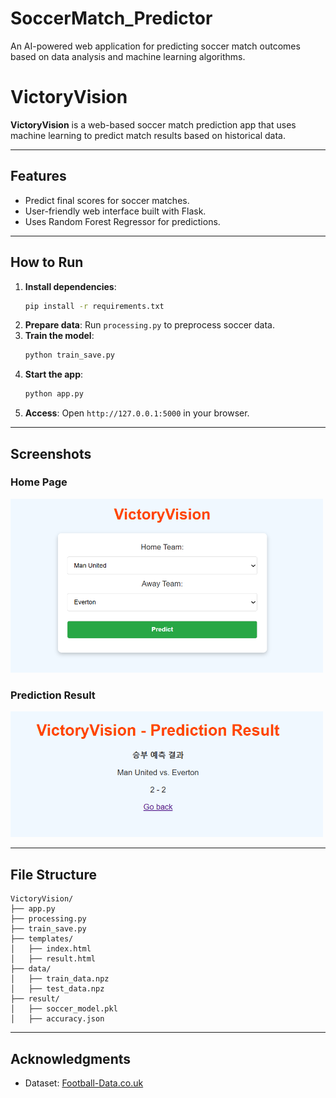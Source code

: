 # SoccerMatch_Predictor
An AI-powered web application for predicting soccer match outcomes based on data analysis and machine learning algorithms.
# VictoryVision
**VictoryVision** is a web-based soccer match prediction app that uses machine learning to predict match results based on historical data.

---

## Features
- Predict final scores for soccer matches.
- User-friendly web interface built with Flask.
- Uses Random Forest Regressor for predictions.

---

## How to Run
1. **Install dependencies**:
   ```bash
   pip install -r requirements.txt
   ```
2. **Prepare data**: Run `processing.py` to preprocess soccer data.
3. **Train the model**: 
   ```bash
   python train_save.py
   ```
4. **Start the app**:
   ```bash
   python app.py
   ```
5. **Access**: Open `http://127.0.0.1:5000` in your browser.

---

## Screenshots
### Home Page
<img src="./image/web_page1.PNG" alt="Home Page" width="500">


### Prediction Result
<img src="./image/web_page2.PNG" alt="Home Page" width="500">


---

## File Structure
```
VictoryVision/
├── app.py
├── processing.py
├── train_save.py
├── templates/
│   ├── index.html
│   ├── result.html
├── data/
│   ├── train_data.npz
│   ├── test_data.npz
├── result/
│   ├── soccer_model.pkl
│   ├── accuracy.json
```

---

## Acknowledgments
- Dataset: [Football-Data.co.uk](https://www.football-data.co.uk/englandm.php)
